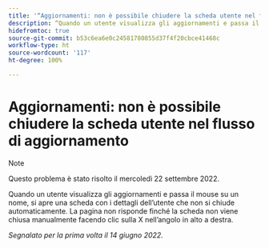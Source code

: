 ```yaml
---
title: '“Aggiornamenti: non è possibile chiudere la scheda utente nel flusso di aggiornamento”'
description: “Quando un utente visualizza gli aggiornamenti e passa il mouse su un nome, si apre una scheda con i dettagli dell’utente che non si chiude automaticamente. La pagina non risponde finché la scheda non viene chiusa manualmente facendo clic sulla X nell’angolo in alto a destra.”
hidefromtoc: true
source-git-commit: b53c6ea6e0c24581780855d37f4f20cbce41468c
workflow-type: ht
source-wordcount: '117'
ht-degree: 100%

---
```



# Aggiornamenti: non è possibile chiudere la scheda utente nel flusso di aggiornamento

>[!NOTE]
>
>Questo problema è stato risolto il mercoledì 22 settembre 2022.

Quando un utente visualizza gli aggiornamenti e passa il mouse su un nome, si apre una scheda con i dettagli dell’utente che non si chiude automaticamente. La pagina non risponde finché la scheda non viene chiusa manualmente facendo clic sulla X nell’angolo in alto a destra.

_Segnalato per la prima volta il 14 giugno 2022._
